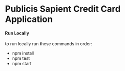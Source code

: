 # Publicis Sapient Credit Card Application

#### Run Locally

to run locally run these commands in order:
-   npm install
-   npm test
-   npm start